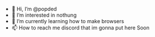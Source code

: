 - 👋 Hi, I’m @popded
- 👀 I’m interested in nothung
- 🌱 I’m currently learning how to make browsers
- 📫 How to reach me discord that im gonna put here
Soon
